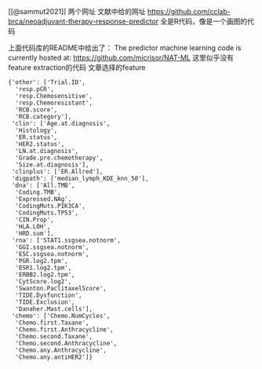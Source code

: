 [[@sammut2021]]
两个网址
文献中给的网址
https://github.com/cclab-brca/neoadjuvant-therapy-response-predictor
全是R代码，像是一个画图的代码

上面代码库的README中给出了：
The predictor machine learning code is currently hosted at:
https://github.com/micrisor/NAT-ML
这里似乎没有feature extraction的代码
文章选择的feature
```
{'other': ['Trial.ID',
  'resp.pCR',
  'resp.Chemosensitive',
  'resp.Chemoresistant',
  'RCB.score',
  'RCB.category'],
 'clin': ['Age.at.diagnosis',
  'Histology',
  'ER.status',
  'HER2.status',
  'LN.at.diagnosis',
  'Grade.pre.chemotherapy',
  'Size.at.diagnosis'],
 'clinplus': ['ER.Allred'],
 'digpath': ['median_lymph_KDE_knn_50'],
 'dna': ['All.TMB',
  'Coding.TMB',
  'Expressed.NAg',
  'CodingMuts.PIK3CA',
  'CodingMuts.TP53',
  'CIN.Prop',
  'HLA.LOH',
  'HRD.sum'],
 'rna': ['STAT1.ssgsea.notnorm',
  'GGI.ssgsea.notnorm',
  'ESC.ssgsea.notnorm',
  'PGR.log2.tpm',
  'ESR1.log2.tpm',
  'ERBB2.log2.tpm',
  'CytScore.log2',
  'Swanton.PaclitaxelScore',
  'TIDE.Dysfunction',
  'TIDE.Exclusion',
  'Danaher.Mast.cells'],
 'chemo': ['Chemo.NumCycles',
  'Chemo.first.Taxane',
  'Chemo.first.Anthracycline',
  'Chemo.second.Taxane',
  'Chemo.second.Anthracycline',
  'Chemo.any.Anthracycline',
  'Chemo.any.antiHER2']}
  ```